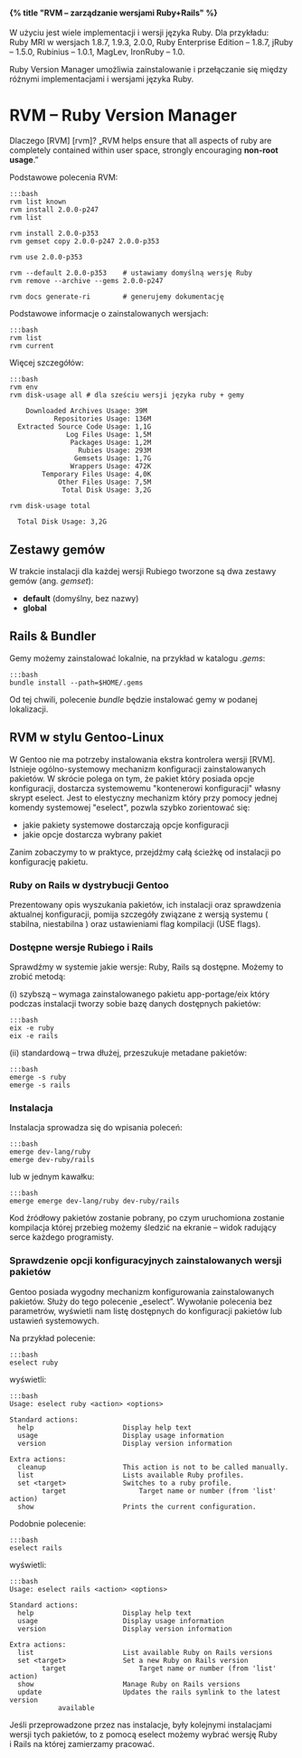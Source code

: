 #### {% title "RVM – zarządzanie wersjami Ruby+Rails" %}

W użyciu jest wiele implementacji i wersji języka Ruby. Dla przykładu:
Ruby MRI w wersjach 1.8.7, 1.9.3, 2.0.0, Ruby Enterprise Edition – 1.8.7,
jRuby – 1.5.0, Rubinius – 1.0.1, MagLev, IronRuby – 1.0.

Ruby Version Manager umożliwia zainstalowanie i przełączanie
się między różnymi implementacjami i wersjami języka Ruby.


# RVM – Ruby Version Manager

Dlaczego [RVM] [rvm]?
„RVM helps ensure that all aspects of ruby are completely contained
within user space, strongly encouraging **non-root usage**.”

Podstawowe polecenia RVM:

    :::bash
    rvm list known
    rvm install 2.0.0-p247
    rvm list

    rvm install 2.0.0-p353
    rvm gemset copy 2.0.0-p247 2.0.0-p353

    rvm use 2.0.0-p353

    rvm --default 2.0.0-p353    # ustawiamy domyślną wersję Ruby
    rvm remove --archive --gems 2.0.0-p247

    rvm docs generate-ri        # generujemy dokumentację

<!--

[Instalacja patchowanej wersji Ruby](http://astrails.com/blog/2012/11/13/rvm-install-patched-ruby-for-faster-rails-startup):

    :::bash
    rvm get head # uaktualnij RVM
    ls $rvm_path/patches/ruby/1.9.3/p392
      railsexpress
    rvm install 1.9.3-p392 --patch railsexpress -n railsexpress

Łata railsexpress przyśpiesza uruchamianie aplikacji Rails.
Zobacz też
[Making your ruby fly](http://alisnic.net/blog/making-your-ruby-fly/) na blogu Andrei Lisnica.
Na przykład:

    :::bash
    time rake routes # 3.6s dla 1.9.3
    time rake routes # 1.7s dla 1.9.3 + railsexpress
    time rake routes # 1.9s dla 2.0.0

-->

Podstawowe informacje o zainstalowanych wersjach:

    :::bash
    rvm list
    rvm current

Więcej szczegółów:

    :::bash
    rvm env
    rvm disk-usage all # dla sześciu wersji języka ruby + gemy

        Downloaded Archives Usage: 39M
               Repositories Usage: 136M
      Extracted Source Code Usage: 1,1G
                  Log Files Usage: 1,5M
                   Packages Usage: 1,2M
                     Rubies Usage: 293M
                    Gemsets Usage: 1,7G
                   Wrappers Usage: 472K
            Temporary Files Usage: 4,0K
                Other Files Usage: 7,5M
                 Total Disk Usage: 3,2G

    rvm disk-usage total

      Total Disk Usage: 3,2G


## Zestawy gemów

W trakcie instalacji dla każdej wersji Rubiego
tworzone są dwa zestawy gemów (ang. *gemset*):

* **default** (domyślny, bez nazwy)
* **global**


## Rails & Bundler

Gemy możemy zainstalować lokalnie, na przykład w katalogu *.gems*:

    :::bash
    bundle install --path=$HOME/.gems

Od tej chwili, polecenie *bundle* będzie instalować gemy w podanej lokalizacji.


## RVM w stylu Gentoo-Linux

W Gentoo nie ma potrzeby instalowania ekstra kontrolera wersji [RVM].
Istnieje ogólno-systemowy mechanizm konfiguracji zainstalowanych pakietów.
W skrócie polega on tym, że pakiet który posiada opcje konfiguracji, dostarcza systemowemu
"kontenerowi konfiguracji" własny skrypt eselect.
Jest to elestyczny mechanizm który przy pomocy jednej komendy systemowej "eselect", pozwla
szybko zorientować się:

* jakie pakiety systemowe dostarczają opcje konfiguracji
* jakie opcje dostarcza wybrany pakiet

Zanim zobaczymy to w praktyce, przejdźmy całą ścieżkę od instalacji po konfigurację pakietu.


### Ruby on Rails w dystrybucji Gentoo

Prezentowany opis wyszukania pakietów, ich instalacji oraz sprawdzenia aktualnej konfiguracji,
pomija szczegóły związane z wersją systemu ( stabilna, niestabilna ) oraz
ustawieniami flag kompilacji (USE flags).


### Dostępne wersje Rubiego i Rails

Sprawdźmy w systemie jakie wersje: Ruby, Rails są dostępne.
Możemy to zrobić metodą:

(i) szybszą – wymaga zainstalowanego pakietu app-portage/eix który podczas
instalacji tworzy sobie bazę danych dostępnych pakietów:

    :::bash
    eix -e ruby
    eix -e rails

(ii) standardową – trwa dłużej, przeszukuje metadane pakietów:

    :::bash
    emerge -s ruby
    emerge -s rails


### Instalacja

Instalacja sprowadza się do wpisania poleceń:

    :::bash
    emerge dev-lang/ruby
    emerge dev-ruby/rails

lub w jednym kawałku:

    :::bash
    emerge emerge dev-lang/ruby dev-ruby/rails

Kod źródłowy pakietów zostanie pobrany, po czym uruchomiona zostanie
kompilacja której przebieg możemy śledzić na ekranie – widok radujący
serce każdego programisty.


### Sprawdzenie opcji konfiguracyjnych zainstalowanych wersji pakietów

Gentoo posiada wygodny mechanizm konfigurowania zainstalowanych
pakietów.  Służy do tego polecenie „eselect”. Wywołanie polecenia bez
parametrów, wyświetli nam listę dostępnych do konfiguracji pakietów
lub ustawień systemowych.

Na przykład polecenie:

    :::bash
    eselect ruby

wyświetli:

    :::bash
    Usage: eselect ruby <action> <options>

    Standard actions:
      help                      Display help text
      usage                     Display usage information
      version                   Display version information

    Extra actions:
      cleanup                   This action is not to be called manually.
      list                      Lists available Ruby profiles.
      set <target>              Switches to a ruby profile.
            target                  Target name or number (from 'list' action)
      show                      Prints the current configuration.

Podobnie polecenie:

    :::bash
    eselect rails

wyświetli:

    :::bash
    Usage: eselect rails <action> <options>

    Standard actions:
      help                      Display help text
      usage                     Display usage information
      version                   Display version information

    Extra actions:
      list                      List available Ruby on Rails versions
      set <target>              Set a new Ruby on Rails version
            target                  Target name or number (from 'list' action)
      show                      Manage Ruby on Rails versions
      update                    Updates the rails symlink to the latest version
				available

Jeśli przeprowadzone przez nas instalacje, były kolejnymi instalacjami
wersji tych pakietów, to z pomocą eselect możemy wybrać wersję Ruby
i Rails na której zamierzamy pracować.
